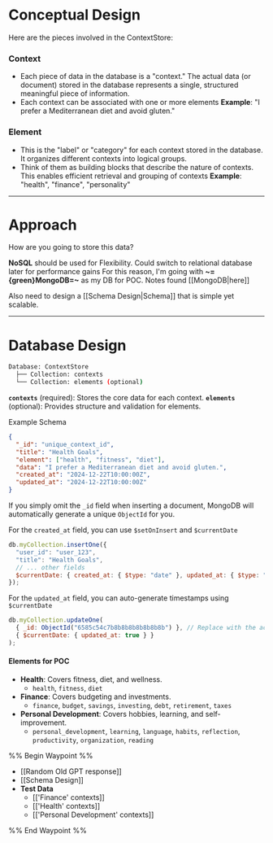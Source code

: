 # Conceptual Design
Here are the pieces involved in the ContextStore:
### Context
- Each piece of data in the database is a "context." The actual data (or document) stored in the database represents a single, structured meaningful piece of information. 
- Each context can be associated with one or more elements
**Example**: "I prefer a Mediterranean diet and avoid gluten."
### Element
- This is the "label" or "category" for each context stored in the database. It organizes different contexts into logical groups.
- Think of them as building blocks that describe the nature of contexts. This enables efficient retrieval and grouping of contexts
**Example**: "health", "finance", "personality"

---
# Approach
How are you going to store this data?

**NoSQL** should be used for Flexibility. Could switch to relational database later for performance gains
For this reason, I'm going with **~={green}MongoDB=~** as my DB for POC. Notes found [[MongoDB|here]]

Also need to design a [[Schema Design|Schema]] that is simple yet scalable. 

---
# Database Design
```bash
Database: ContextStore
  ├── Collection: contexts
  └── Collection: elements (optional)
```
**`contexts`** (required): Stores the core data for each context.
**`elements`** (optional): Provides structure and validation for elements.

Example Schema
```json
{
  "_id": "unique_context_id",
  "title": "Health Goals",
  "element": ["health", "fitness", "diet"],
  "data": "I prefer a Mediterranean diet and avoid gluten.",
  "created_at": "2024-12-22T10:00:00Z",
  "updated_at": "2024-12-22T10:00:00Z"
}
```

If you simply omit the `_id` field when inserting a document, MongoDB will automatically generate a unique `ObjectId` for you.

For the `created_at` field, you can use `$setOnInsert` and `$currentDate`
```javascript
db.myCollection.insertOne({
  "user_id": "user_123",
  "title": "Health Goals",
  // ... other fields
  $currentDate: { created_at: { $type: "date" }, updated_at: { $type: "date" } } // Set both on insert
});
```

For the `updated_at` field, you can auto-generate timestamps using `$currentDate`
```javascript
db.myCollection.updateOne(
  { _id: ObjectId("6585c54c7b8b8b8b8b8b8b8b") }, // Replace with the actual _id
  { $currentDate: { updated_at: true } }
);
```

#### Elements for POC
- **Health**: Covers fitness, diet, and wellness.
	- `health`, `fitness`, `diet`
- **Finance**: Covers budgeting and investments.
	- `finance`, `budget`, `savings`, `investing`, `debt`, `retirement`, `taxes`
- **Personal Development**: Covers hobbies, learning, and self-improvement.
	- `personal_development`, `learning`, `language`, `habits`, `reflection`, `productivity`, `organization`, `reading`






%% Begin Waypoint %%
- [[Random Old GPT response]]
- [[Schema Design]]
- **Test Data**
	- [['Finance' contexts]]
	- [['Health' contexts]]
	- [['Personal Development' contexts]]

%% End Waypoint %%

